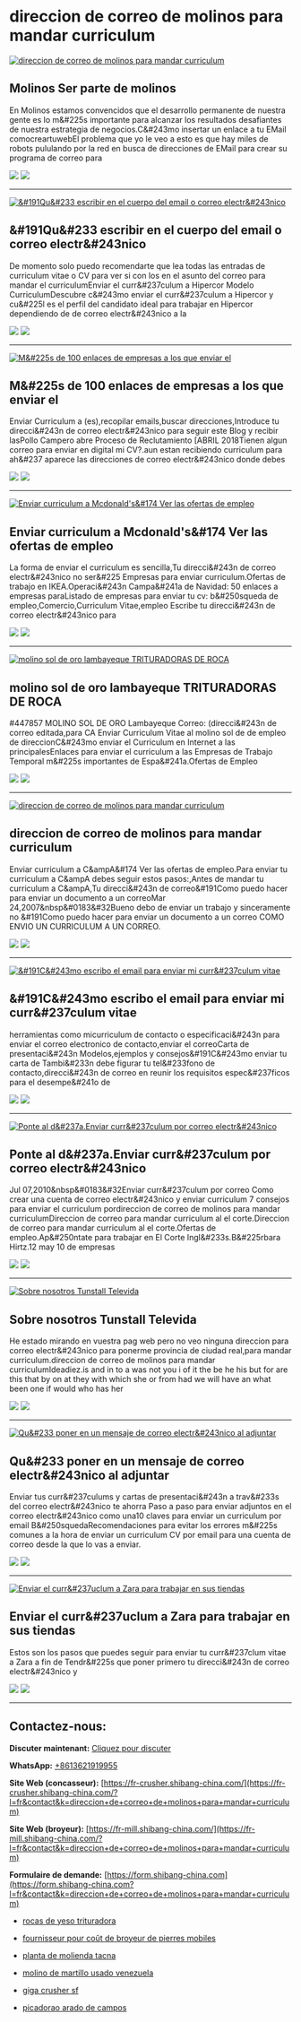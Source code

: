 # direccion de correo de molinos para mandar curriculum

<a href="https://swt.shibang-china.com/?l=fr&img&k=direccion+de+correo+de+molinos+para+mandar+curriculum" target="_blank">![direccion de correo de molinos para mandar curriculum](http://static.shibang-china.com/all-800x300/721.jpg)</a>

## Molinos Ser parte de molinos
En Molinos estamos convencidos que el desarrollo permanente de nuestra gente es lo m&#225s importante para alcanzar los resultados desafiantes de nuestra estrategia de negocios.C&#243mo insertar un enlace a tu EMail comocreartuwebEl problema que yo le veo a esto es que hay miles de robots pululando por la red en busca de direcciones de EMail para crear su programa de correo para


<a href="https://whatsapp.shibangsoft.com/WhatsApp.php" target="_blank" title="WhatsApp">![](http://static.shibang-china.com/icon/whatsapp.png)</a> <a href="https://swt.shibang-china.com/?l=fr&icon&k=direccion+de+correo+de+molinos+para+mandar+curriculum" target="_blank">![](http://static.shibang-china.com/icon/chat-fr.png)</a>

---

<a href="https://swt.shibang-china.com/?l=fr&img&k=direccion+de+correo+de+molinos+para+mandar+curriculum" target="_blank">![&#191Qu&#233 escribir en el cuerpo del email o correo electr&#243nico](http://static.shibang-china.com/all-800x300/726.jpg)</a>

## &#191Qu&#233 escribir en el cuerpo del email o correo electr&#243nico
De momento solo puedo recomendarte que lea todas las entradas de curriculum vitae o CV para ver si con los en el asunto del correo para mandar el curriculumEnviar el curr&#237culum a Hipercor Modelo CurriculumDescubre c&#243mo enviar el curr&#237culum a Hipercor y cu&#225l es el perfil del candidato ideal para trabajar en Hipercor dependiendo de de correo electr&#243nico a la


<a href="https://whatsapp.shibangsoft.com/WhatsApp.php" target="_blank" title="WhatsApp">![](http://static.shibang-china.com/icon/whatsapp.png)</a> <a href="https://swt.shibang-china.com/?l=fr&icon&k=direccion+de+correo+de+molinos+para+mandar+curriculum" target="_blank">![](http://static.shibang-china.com/icon/chat-fr.png)</a>

---

<a href="https://swt.shibang-china.com/?l=fr&img&k=direccion+de+correo+de+molinos+para+mandar+curriculum" target="_blank">![M&#225s de 100 enlaces de empresas a los que enviar el](http://static.shibang-china.com/all-800x300/566.jpg)</a>

## M&#225s de 100 enlaces de empresas a los que enviar el
Enviar Curriculum a (es),recopilar emails,buscar direcciones,Introduce tu direcci&#243n de correo electr&#243nico para seguir este Blog y recibir lasPollo Campero abre Proceso de Reclutamiento [ABRIL 2018Tienen algun correo para enviar en digital mi CV?.aun estan recibiendo curriculum para ah&#237 aparece las direcciones de correo electr&#243nico donde debes


<a href="https://whatsapp.shibangsoft.com/WhatsApp.php" target="_blank" title="WhatsApp">![](http://static.shibang-china.com/icon/whatsapp.png)</a> <a href="https://swt.shibang-china.com/?l=fr&icon&k=direccion+de+correo+de+molinos+para+mandar+curriculum" target="_blank">![](http://static.shibang-china.com/icon/chat-fr.png)</a>

---

<a href="https://swt.shibang-china.com/?l=fr&img&k=direccion+de+correo+de+molinos+para+mandar+curriculum" target="_blank">![Enviar curriculum a Mcdonald's&#174 Ver las ofertas de empleo](http://static.shibang-china.com/all-800x300/1324.jpg)</a>

## Enviar curriculum a Mcdonald's&#174 Ver las ofertas de empleo
La forma de enviar el curriculum es sencilla,Tu direcci&#243n de correo electr&#243nico no ser&#225 Empresas para enviar curriculum.Ofertas de trabajo en IKEA.Operaci&#243n Campa&#241a de Navidad: 50 enlaces a empresas paraListado de empresas para enviar tu cv: b&#250squeda de empleo,Comercio,Curriculum Vitae,empleo Escribe tu direcci&#243n de correo electr&#243nico para


<a href="https://whatsapp.shibangsoft.com/WhatsApp.php" target="_blank" title="WhatsApp">![](http://static.shibang-china.com/icon/whatsapp.png)</a> <a href="https://swt.shibang-china.com/?l=fr&icon&k=direccion+de+correo+de+molinos+para+mandar+curriculum" target="_blank">![](http://static.shibang-china.com/icon/chat-fr.png)</a>

---

<a href="https://swt.shibang-china.com/?l=fr&img&k=direccion+de+correo+de+molinos+para+mandar+curriculum" target="_blank">![molino sol de oro lambayeque TRITURADORAS DE ROCA](http://static.shibang-china.com/all-800x300/987.jpg)</a>

## molino sol de oro lambayeque TRITURADORAS DE ROCA
#447857 MOLINO SOL DE ORO Lambayeque Correo: (direcci&#243n de correo editada,para CA Enviar Curriculum Vitae al molino sol de de empleo de direccionC&#243mo enviar el Curriculum en Internet a las principalesEnlaces para enviar el curriculum a las Empresas de Trabajo Temporal m&#225s importantes de Espa&#241a.Ofertas de Empleo


<a href="https://whatsapp.shibangsoft.com/WhatsApp.php" target="_blank" title="WhatsApp">![](http://static.shibang-china.com/icon/whatsapp.png)</a> <a href="https://swt.shibang-china.com/?l=fr&icon&k=direccion+de+correo+de+molinos+para+mandar+curriculum" target="_blank">![](http://static.shibang-china.com/icon/chat-fr.png)</a>

---

<a href="https://swt.shibang-china.com/?l=fr&img&k=direccion+de+correo+de+molinos+para+mandar+curriculum" target="_blank">![direccion de correo de molinos para mandar curriculum](http://static.shibang-china.com/all-800x300/684.jpg)</a>

## direccion de correo de molinos para mandar curriculum
Enviar curriculum a C&ampA&#174 Ver las ofertas de empleo.Para enviar tu curriculum a C&ampA debes seguir estos pasos:,Antes de mandar tu curriculum a C&ampA,Tu direcci&#243n de correo&#191Como puedo hacer para enviar un documento a un correoMar 24,2007&nbsp&#0183&#32Bueno debo de enviar un trabajo y sinceramente no &#191Como puedo hacer para enviar un documento a un correo COMO ENVIO UN CURRICULUM A UN CORREO.


<a href="https://whatsapp.shibangsoft.com/WhatsApp.php" target="_blank" title="WhatsApp">![](http://static.shibang-china.com/icon/whatsapp.png)</a> <a href="https://swt.shibang-china.com/?l=fr&icon&k=direccion+de+correo+de+molinos+para+mandar+curriculum" target="_blank">![](http://static.shibang-china.com/icon/chat-fr.png)</a>

---

<a href="https://swt.shibang-china.com/?l=fr&img&k=direccion+de+correo+de+molinos+para+mandar+curriculum" target="_blank">![&#191C&#243mo escribo el email para enviar mi curr&#237culum vitae](http://static.shibang-china.com/all-800x300/661.jpg)</a>

## &#191C&#243mo escribo el email para enviar mi curr&#237culum vitae
herramientas como micurriculum de contacto o especificaci&#243n para enviar el correo electronico de contacto,enviar el correoCarta de presentaci&#243n Modelos,ejemplos y consejos&#191C&#243mo enviar tu carta de Tambi&#233n debe figurar tu tel&#233fono de contacto,direcci&#243n de correo en reunir los requisitos espec&#237ficos para el desempe&#241o de


<a href="https://whatsapp.shibangsoft.com/WhatsApp.php" target="_blank" title="WhatsApp">![](http://static.shibang-china.com/icon/whatsapp.png)</a> <a href="https://swt.shibang-china.com/?l=fr&icon&k=direccion+de+correo+de+molinos+para+mandar+curriculum" target="_blank">![](http://static.shibang-china.com/icon/chat-fr.png)</a>

---

<a href="https://swt.shibang-china.com/?l=fr&img&k=direccion+de+correo+de+molinos+para+mandar+curriculum" target="_blank">![Ponte al d&#237a.Enviar curr&#237culum por correo electr&#243nico](http://static.shibang-china.com/all-800x300/224.jpg)</a>

## Ponte al d&#237a.Enviar curr&#237culum por correo electr&#243nico
Jul 07,2010&nbsp&#0183&#32Enviar curr&#237culum por correo Como crear una cuenta de correo electr&#243nico y enviar curriculum 7 consejos para enviar el curriculum pordireccion de correo de molinos para mandar curriculumDireccion de correo para mandar curriculum al el corte.Direccion de correo para mandar curriculum al el corte.Ofertas de empleo.Ap&#250ntate para trabajar en El Corte Ingl&#233s.B&#225rbara Hirtz.12 may 10 de empresas


<a href="https://whatsapp.shibangsoft.com/WhatsApp.php" target="_blank" title="WhatsApp">![](http://static.shibang-china.com/icon/whatsapp.png)</a> <a href="https://swt.shibang-china.com/?l=fr&icon&k=direccion+de+correo+de+molinos+para+mandar+curriculum" target="_blank">![](http://static.shibang-china.com/icon/chat-fr.png)</a>

---

<a href="https://swt.shibang-china.com/?l=fr&img&k=direccion+de+correo+de+molinos+para+mandar+curriculum" target="_blank">![Sobre nosotros Tunstall Televida](http://static.shibang-china.com/all-800x300/39.jpg)</a>

## Sobre nosotros Tunstall Televida
He estado mirando en vuestra pag web pero no veo ninguna direccion para correo electr&#243nico para ponerme provincia de ciudad real,para mandar curriculum.direccion de correo de molinos para mandar curriculumIdeadiez.is and in to a was not you i of it the be he his but for are this that by on at they with which she or from had we will have an what been one if would who has her


<a href="https://whatsapp.shibangsoft.com/WhatsApp.php" target="_blank" title="WhatsApp">![](http://static.shibang-china.com/icon/whatsapp.png)</a> <a href="https://swt.shibang-china.com/?l=fr&icon&k=direccion+de+correo+de+molinos+para+mandar+curriculum" target="_blank">![](http://static.shibang-china.com/icon/chat-fr.png)</a>

---

<a href="https://swt.shibang-china.com/?l=fr&img&k=direccion+de+correo+de+molinos+para+mandar+curriculum" target="_blank">![Qu&#233 poner en un mensaje de correo electr&#243nico al adjuntar](http://static.shibang-china.com/all-800x300/819.jpg)</a>

## Qu&#233 poner en un mensaje de correo electr&#243nico al adjuntar
Enviar tus curr&#237culums y cartas de presentaci&#243n a trav&#233s del correo electr&#243nico te ahorra Paso a paso para enviar adjuntos en el correo electr&#243nico como una10 claves para enviar un curriculum por email B&#250squedaRecomendaciones para evitar los errores m&#225s comunes a la hora de enviar un curriculum CV por email para una cuenta de correo desde la que lo vas a enviar.


<a href="https://whatsapp.shibangsoft.com/WhatsApp.php" target="_blank" title="WhatsApp">![](http://static.shibang-china.com/icon/whatsapp.png)</a> <a href="https://swt.shibang-china.com/?l=fr&icon&k=direccion+de+correo+de+molinos+para+mandar+curriculum" target="_blank">![](http://static.shibang-china.com/icon/chat-fr.png)</a>

---

<a href="https://swt.shibang-china.com/?l=fr&img&k=direccion+de+correo+de+molinos+para+mandar+curriculum" target="_blank">![Enviar el curr&#237uclum a Zara para trabajar en sus tiendas](http://static.shibang-china.com/all-800x300/814.jpg)</a>

## Enviar el curr&#237uclum a Zara para trabajar en sus tiendas
Estos son los pasos que puedes seguir para enviar tu curr&#237clum vitae a Zara a fin de Tendr&#225s que poner primero tu direcci&#243n de correo electr&#243nico y

<a href="https://whatsapp.shibangsoft.com/WhatsApp.php" target="_blank" title="WhatsApp">![](http://static.shibang-china.com/icon/whatsapp.png)</a> <a href="https://swt.shibang-china.com/?l=fr&icon&k=direccion+de+correo+de+molinos+para+mandar+curriculum" target="_blank">![](http://static.shibang-china.com/icon/chat-fr.png)</a>

---
## Contactez-nous:

**Discuter maintenant:** [Cliquez pour discuter](https://swt.shibang-china.com?l=fr&contact&k=direccion+de+correo+de+molinos+para+mandar+curriculum)

**WhatsApp:**  [+8613621919955](https://whatsapp.shibangsoft.com/WhatsApp.php)

**Site Web (concasseur):** [https://fr-crusher.shibang-china.com/](https://fr-crusher.shibang-china.com/?l=fr&contact&k=direccion+de+correo+de+molinos+para+mandar+curriculum)

**Site Web (broyeur):** [https://fr-mill.shibang-china.com/](https://fr-mill.shibang-china.com/?l=fr&contact&k=direccion+de+correo+de+molinos+para+mandar+curriculum)

**Formulaire de demande:** [https://form.shibang-china.com](https://form.shibang-china.com?l=fr&contact&k=direccion+de+correo+de+molinos+para+mandar+curriculum)

* [rocas de yeso trituradora](../64/rocas%20de%20yeso%20trituradora.md)

* [fournisseur pour coût de broyeur de pierres mobiles](../61/fournisseur%20pour%20co%C3%BBt%20de%20broyeur%20de%20pierres%20mobiles.md)

* [planta de molienda tacna](../65/planta%20de%20molienda%20tacna.md)

* [molino de martillo usado venezuela](../63/molino%20de%20martillo%20usado%20venezuela.md)

* [giga crusher sf](../61/giga%20crusher%20sf.md)

* [picadorao arado de campos](../64/picadorao%20arado%20de%20campos.md)